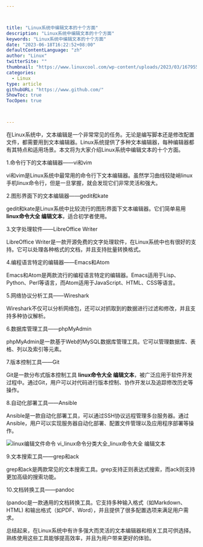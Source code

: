 ```yaml
---



title: "Linux系统中编辑文本的十个方面"
description: "Linux系统中编辑文本的十个方面"
keywords: "Linux系统中编辑文本的十个方面"
date: "2023-06-18T16:22:52+08:00"
defaultContentLanguage: "zh"
author: "Linux"
twitterSite: ""
thumbnail: "https://www.linuxcool.com/wp-content/uploads/2023/03/1679551740356_3.png"
categories:
  - Linux
type: article
githubURL: "https://www.github.com/"
ShowToc: true
TocOpen: true



---
```


在Linux系统中，文本编辑是一个非常常见的任务。无论是编写脚本还是修改配置文件，都需要用到文本编辑器。Linux系统提供了多种文本编辑器，每种编辑器都有其特点和适用场景。本文将为大家介绍Linux系统中编辑文本的十个方面。

1.命令行下的文本编辑器——vi和vim

vi和vim是Linux系统中最常用的命令行下文本编辑器。虽然学习曲线较陡峭linux手机linux命令行，但是一旦掌握，就会发现它们非常灵活和强大。

2.图形界面下的文本编辑器——gedit和kate

gedit和kate是Linux系统中比较流行的图形界面下文本编辑器。它们简单易用 **linux命令大全 编辑文本**，适合初学者使用。

3.文字处理软件——LibreOffice Writer

LibreOffice Writer是一款开源免费的文字处理软件，在Linux系统中也有很好的支持。它可以处理各种格式的文档，并且支持批量转换格式。

4.编程语言特定的编辑器——Emacs和Atom

Emacs和Atom是两款流行的编程语言特定的编辑器。Emacs适用于Lisp、Python、Perl等语言，而Atom适用于JavaScript、HTML、CSS等语言。

5.网络协议分析工具——Wireshark

Wireshark不仅可以分析网络包，还可以对抓取到的数据进行过滤和修改，并且支持多种协议解析。

6.数据库管理工具——phpMyAdmin

phpMyAdmin是一款基于Web的MySQL数据库管理工具。它可以管理数据库、表格、列以及索引等元素。

7.版本控制工具——Git

Git是一款分布式版本控制工具 **linux命令大全 编辑文本**，被广泛应用于软件开发过程中。通过Git，用户可以对代码进行版本控制、协作开发以及追踪修改历史等操作。

8.自动化部署工具——Ansible

Ansible是一款自动化部署工具，可以通过SSH协议远程管理多台服务器。通过Ansible，用户可以实现服务器自动化部署、配置文件管理以及应用程序部署等操作。

![linux编辑文件命令 vi_linux命令分类大全_linux命令大全 编辑文本](https://www.linuxcool.com/wp-content/uploads/2023/03/1679551740356_3.png)

9.文本搜索工具——grep和ack

grep和ack是两款常见的文本搜索工具。grep支持正则表达式搜索，而ack则支持更加高级的搜索功能。

10.文档转换工具——pandoc

(pandoc是一款通用的文档转换工具。它支持多种输入格式（如Markdown、HTML) 和输出格式（如PDF、Word），并且提供了很多配置选项来满足用户需求。

总结起来，在Linux系统中有许多强大而灵活的文本编辑器和相关工具可供选择。熟练使用这些工具能够提高效率，并且为用户带来更好的体验。